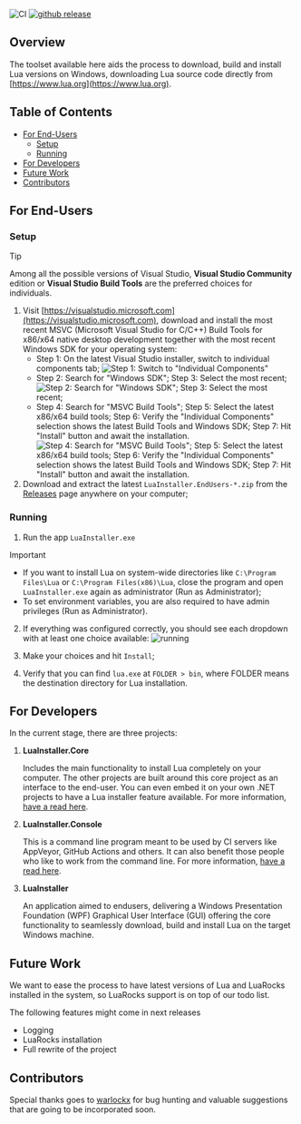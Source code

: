 ![CI](https://github.com/luau-project/LuaInstaller/actions/workflows/CI.yaml/badge.svg)
[![github release](https://img.shields.io/github/release/luau-project/LuaInstaller.svg?logo=github)](https://github.com/luau-project/LuaInstaller/releases/latest)

## Overview

The toolset available here aids the process to download, build and install Lua versions on Windows, downloading Lua source code directly from [https://www.lua.org](https://www.lua.org). 

## Table of Contents
* [For End-Users](#for-end-users)
    * [Setup](#setup)
    * [Running](#running)
* [For Developers](#for-developers)
* [Future Work](#future-work)
* [Contributors](#contributors)

## For End-Users

### Setup

> [!TIP]
> 
> Among all the possible versions of Visual Studio, **Visual Studio Community** edition or **Visual Studio Build Tools** are the preferred choices for individuals.

1. Visit [https://visualstudio.microsoft.com](https://visualstudio.microsoft.com), download and install the most recent MSVC (Microsoft Visual Studio for C/C++) Build Tools for x86/x64 native desktop development together with the most recent Windows SDK for your operating system:
    * Step 1: On the latest Visual Studio installer, switch to individual components tab; ![Step 1: Switch to "Individual Components"](https://github.com/user-attachments/assets/8f848c4e-d61d-4fc7-a869-a0b63fb4aecb)
    * Step 2: Search for "Windows SDK"; Step 3: Select the most recent; ![Step 2: Search for "Windows SDK"; Step 3: Select the most recent;](https://github.com/user-attachments/assets/04a3a6a6-297c-4935-a5b7-0baa41cddc12)
    * Step 4: Search for "MSVC Build Tools"; Step 5: Select the latest x86/x64 build tools; Step 6: Verify the "Individual Components" selection shows the latest Build Tools and Windows SDK; Step 7: Hit "Install" button and await the installation. ![Step 4: Search for "MSVC Build Tools"; Step 5: Select the latest x86/x64 build tools; Step 6: Verify the "Individual Components" selection shows the latest Build Tools and Windows SDK; Step 7: Hit "Install" button and await the installation.](https://github.com/user-attachments/assets/7c3cec11-31d5-4bc7-85bb-08ba53b655c1)
2. Download and extract the latest ```LuaInstaller.EndUsers-*.zip``` from the [Releases](https://github.com/luau-project/LuaInstaller/releases) page anywhere on your computer;

### Running

1. Run the app ```LuaInstaller.exe```

> [!IMPORTANT]
> 
> * If you want to install Lua on system-wide directories like ```C:\Program Files\Lua``` or ```C:\Program Files(x86)\Lua```, close the program and open ```LuaInstaller.exe``` again as administrator (Run as Administrator);
> * To set environment variables, you are also required to have admin privileges (Run as Administrator).

2. If everything was configured correctly, you should see each dropdown with at least one choice available: ![running](https://github.com/user-attachments/assets/41d9a028-f2ba-4783-b0fc-3332d5be40d5)

3. Make your choices and hit ```Install```;
4. Verify that you can find ```lua.exe``` at ```FOLDER > bin```, where FOLDER means the destination directory for Lua installation.

## For Developers

In the current stage, there are three projects:

1. **LuaInstaller.Core**

    Includes the main functionality to install Lua completely on your computer. The other projects are built around this core project as an interface to the end-user. You can even embed it on your own .NET projects to have a Lua installer feature available. For more information, [have a read here](./LuaInstaller.Core#overview).

2. **LuaInstaller.Console**

    This is a command line program meant to be used by CI servers like AppVeyor, GitHub Actions and others. It can also benefit those people who like to work from the command line. For more information, [have a read here](./LuaInstaller.Console#overview).

3. **LuaInstaller**

    An application aimed to endusers, delivering a Windows Presentation Foundation (WPF) Graphical User Interface (GUI) offering the core functionality to seamlessly download, build and install Lua on the target Windows machine.

## Future Work

We want to ease the process to have latest versions of Lua and LuaRocks installed in the system, so LuaRocks support is on top of our todo list.

The following features might come in next releases
* Logging
* LuaRocks installation
* Full rewrite of the project

## Contributors

Special thanks goes to [warlockx](https://github.com/Warlockx) for bug hunting and valuable suggestions that are going to be incorporated soon.
